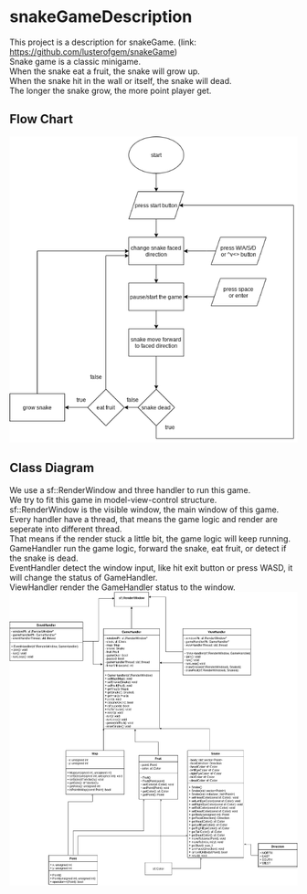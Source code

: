 # snakeGameDescription
This project is a description for snakeGame. (link: https://github.com/lusterofgem/snakeGame)<br>
Snake game is a classic minigame.<br>
When the snake eat a fruit, the snake will grow up.<br>
When the snake hit in the wall or itself, the snake will dead.<br>
The longer the snake grow, the more point player get.<br>
## Flow Chart
![image](diagram/snakeGameFlowChart.png)<br>
## Class Diagram
We use a sf::RenderWindow and three handler to run this game.<br>
We try to fit this game in model-view-control structure.<br>
sf::RenderWindow is the visible window, the main window of this game.<br>
Every handler have a thread, that means the game logic and render are seperate into different thread.<br>
That means if the render stuck a little bit, the game logic will keep running.<br>
GameHandler run the game logic, forward the snake, eat fruit, or detect if the snake is dead.<br>
EventHandler detect the window input, like hit exit button or press WASD, it will change the status of GameHandler.<br>
ViewHandler render the GameHandler status to the window.<br>
![image](diagram/snakeGameClassDiagram.png)<br>
